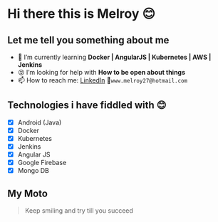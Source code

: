 # Hi there this is Melroy 😊

## Let me tell you something about me

- 🌱 I’m currently learning **Docker | AngularJS | Kubernetes | AWS | Jenkins**
- 😜 I’m looking for help with **How to be open about things**
- 📫 How to reach me: [LinkedIn](https://www.linkedin.com/in/melroyantonyrodrigues/) 📧`www.melroy27@hotmail.com`

## Technologies i have fiddled with 😊

- [x] Android (Java)
- [x] Docker
- [x] Kubernetes
- [x] Jenkins
- [x] Angular JS
- [x] Google Firebase
- [x] Mongo DB

## My Moto

 >Keep smiling and try till you succeed
